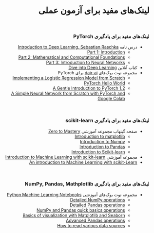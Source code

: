 <div dir="rtl">


# لینک‌های مفید برای آزمون عملی

<br>

### لینک‌های مفید برای یادگیری PyTorch

<ul dir="rtl">
    <li> درس نامه <a href="https://sebastianraschka.com/blog/2021/dl-course.html">Introduction to Deep Learning, Sebastian Raschka</a>
        <ul dir="rtl">
            <li> <div dir="ltr"> <a href="https://sebastianraschka.com/blog/2021/dl-course.html#part-1-introduction">Part 1: Introduction</a> </div> </li>
            <li> <div dir="ltr"> <a href="https://sebastianraschka.com/blog/2021/dl-course.html#part-2-mathematical-and-computational-foundations">Part 2: Mathematical and Computational Foundations</a> </div> </li>
            <li> <div dir="ltr"> <a href="https://sebastianraschka.com/blog/2021/dl-course.html#part-3-introduction-to-neural-networks">Part 3: Introduction to Neural Networks</a> </div> </li>
        </ul>
    </li>
    <li> کتاب آنلاین <a href="https://d2l.ai/index.html">Dive into Deep Learning</a> </li>
    <li> مجموعه نوت بوک‌های <a href="https://github.com/dair-ai/pytorch_notebooks">dair-ai</a> برای PyTorch
        <ul dir="rtl">
            <li> <div dir="ltr"> <a href="https://colab.research.google.com/drive/1AWXvwvyoOczCugTTULLbIPYIh2_GS2Aq">Implementing a Logistic Regression Model from Scratch</a> </div> </li>
            <li> <div dir="ltr"> <a href="https://colab.research.google.com/drive/1ac0K9_aa46c77XEeYtaMAfSOfmH1Bl9L">PyTorch Hello World</a> </div> </li>
            <li> <div dir="ltr"> <a href="https://colab.research.google.com/github/omarsar/pytorch_notebooks/blob/master/A_Gentle_Introduction_to_PyTorch_1_2.ipynb">A Gentle Introduction to PyTorch 1.2</a> </div> </li>
            <li> <div dir="ltr"> <a href="https://colab.research.google.com/drive/109gHWFUlUzuwhgXROpzIuVoSPZA_qeoy?authuser=1">A Simple Neural Network from Scratch with PyTorch and Google Colab</a> </div> </li>
        </ul>
    </li>
</ul>

<br>

### لینک‌های مفید برای یادگیری scikit-learn

<ul dir="rtl">
    <li> صفحه گیتهاب مجموعه آموزشی <a href="https://github.com/mrdbourke/zero-to-mastery-ml/tree/master/section-2-data-science-and-ml-tools">Zero to Mastery</a>
        <ul dir="rtl">
           <li> <div dir="ltr"> <a href="https://github.com/mrdbourke/zero-to-mastery-ml/blob/master/section-2-data-science-and-ml-tools/introduction-to-matplotlib.ipynb">Introduction to matplotlib</a> </div> </li>
           <li> <div dir="ltr"> <a href="https://github.com/mrdbourke/zero-to-mastery-ml/blob/master/section-2-data-science-and-ml-tools/introduction-to-numpy.ipynb">Introduction to Numpy</a> </div> </li>
           <li> <div dir="ltr"> <a href="https://github.com/mrdbourke/zero-to-mastery-ml/blob/master/section-2-data-science-and-ml-tools/introduction-to-pandas.ipynb">Introduction to Pandas</a> </div> </li>
           <li> <div dir="ltr"> <a href="https://github.com/mrdbourke/zero-to-mastery-ml/blob/master/section-2-data-science-and-ml-tools/introduction-to-scikit-learn.ipynb">Introduction to Scikit-learn</a> </div> </li> 
        </ul>
    </li>
    <li> مجموعه آموزشی <a href="https://github.com/justmarkham/scikit-learn-videos">Introduction to Machine Learning with scikit-learn</a> </li>
    <li> <div dir="ltr"> <a href="https://github.com/glouppe/tutorials-scikit-learn/blob/master/1.%20An%20introduction%20to%20Machine%20Learning%20with%20Scikit-Learn.ipynb">An introduction to Machine Learning with scikit-Learn</a> </div> </li>    
</ul>

<br>

### لینک‌های مفید برای یادگیری NumPy, Pandas, Mathplotlib

<ul dir="rtl">
    <li> مجموعه نوت بوک‌های آموزشی <a href="https://machine-learning-with-python.readthedocs.io/en/latest/">Python Machine Learning Notebooks</a>
        <ul dir="rtl">
            <li> <div dir="ltr"> <a href="https://github.com/tirthajyoti/Machine-Learning-with-Python/blob/master/Pandas%20and%20Numpy/Numpy_operations.ipynb">Detailed NumPy operations</a> </div> </li>
            <li> <div dir="ltr"> <a href="https://github.com/tirthajyoti/Machine-Learning-with-Python/blob/master/Pandas%20and%20Numpy/Pandas_Operations.ipynb">Detailed Pandas operations</a> </div> </li>
            <li> <div dir="ltr"> <a href="https://github.com/tirthajyoti/Machine-Learning-with-Python/blob/master/Pandas%20and%20Numpy/Numpy_Pandas_Quick.ipynb">NumPy and Pandas quick basics operations</a> </div> </li>
            <li> <div dir="ltr"> <a href="https://github.com/tirthajyoti/Machine-Learning-with-Python/blob/master/Pandas%20and%20Numpy/Matplotlib_Seaborn_basics.ipynb">Basics of visualization with Matplotlib and Seaborn</a> </div> </li>
            <li> <div dir="ltr"> <a href="https://github.com/tirthajyoti/Machine-Learning-with-Python/blob/master/Pandas%20and%20Numpy/Advanced%20Pandas%20Operations.ipynb">Advanced Pandas operations</a> </div> </li>
            <li> <div dir="ltr"> <a href="https://github.com/tirthajyoti/Machine-Learning-with-Python/blob/master/Pandas%20and%20Numpy/Read_data_various_sources/How%20to%20read%20various%20sources%20in%20a%20DataFrame.ipynb">How to read various data sources</a> </div> </li>
        </ul>
    </li>
</ul>




</div>
